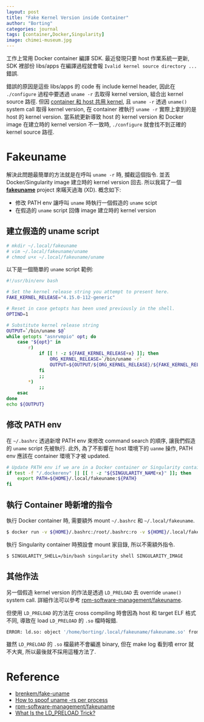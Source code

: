 ```yaml
---
layout: post
title: "Fake Kernel Version inside Container"
author: "Borting"
categories: journal
tags: [container,Docker,Singularity]
image: chimei-museum.jpg
---
```


工作上常用 Docker container 編譯 SDK.
最近發現只要 host 作業系統一更新, SDK 裡部份 libs/apps 在編譯過程就會報 `Ivalid kernel source directory ...` 錯誤.

錯誤的原因是這些 libs/apps 的 code 有 include kernel header, 因此在 `./configure` 過程中要透過 `uname -r` 去取得 kernel version, 組合出 kernel source 路徑.
但因 [container 和 host 共用 kernel](https://en.wikipedia.org/wiki/OS-level_virtualization), 且 `uname -r` 透過 `uname()` system call 取得 kernel version, 在 container 裡執行 `uname -r` 實際上拿到的是 host 
的 kernel version.
當系統更新導致 host 的 kernel version 和 Docker image 在建立時的 kernel version 不一致時, `./configure` 就會找不到正確的 kernel source 路徑.

# Fakeuname

解決此問題最簡單的方法就是在呼叫 `uname -r` 時, 攔截這個指令. 並丟 Docker/Singularity image 建立時的 kernel version 回去.
所以我寫了一個 **[fakeuname](https://github.com/borting/fakeuname)** project 來瞞天過海 (XD).
概念如下:
* 修改 PATH env 讓呼叫 `uname` 時執行一個假造的 `uname` scipt
* 在假造的 `uname` script 回傳 image 建立時的 kernel version

## 建立假造的 uname script

```bash
# mkdir ~/.local/fakeuname
# vim ~/.local/fakeuname/uname
# chmod u+x ~/.local/fakeuname/uname
```

以下是一個簡單的 `uname` script 範例:
```bash
#!/usr/bin/env bash

# Set the kernel release string you attempt to present here.
FAKE_KERNEL_RELEASE="4.15.0-112-generic"

# Reset in case getopts has been used previously in the shell.
OPTIND=1

# Substitute kernel release string
OUTPUT=`/bin/uname $@`
while getopts "asnrvmpio" opt; do
    case "${opt}" in
        r)
            if [[ ! -z ${FAKE_KERNEL_RELEASE+x} ]]; then
                ORG_KERNEL_RELEASE=`/bin/uname -r`
                OUTPUT=${OUTPUT/${ORG_KERNEL_RELEASE}/${FAKE_KERNEL_RELEASE}}
            fi
            ;;
        *)
            ;;
    esac
done
echo ${OUTPUT}
```

## 修改 PATH env

在 `~/.bashrc` 透過新增 PATH env 來修改 command search 的順序, 讓我們假造的 `uname` script 先被執行.
此外, 為了不影響在 host 環境下的 `uanme` 操作, PATH env 應該在 container 環境下才被 updated.
```bash
# Update PATH env if we are in a Docker container or Singularity container
if test -f "/.dockerenv" || [[ ! -z "${SINGULARITY_NAME+x}" ]]; then
    export PATH=${HOME}/.local/fakeuname:${PATH}
fi
```

## 執行 Container 時新增的指令

執行 Docker container 時, 需要額外 mount `~/.bashrc` 和 `~/.local/fakeuname`.
```bash
$ docker run -v ${HOME}/.bashrc:/root/.bashrc:ro -v ${HOME}/.local/fakeuname/uname:/root/.local/fakeuname/uname --rm -it DOCKER_IMAGE
```

執行 Singularity container 時預設會 mount 家目錄, 所以不需額外指令.
```bash
$ SINGULARITY_SHELL=/bin/bash singularity shell SINGULARITY_IMAGE
```

## 其他作法

另一個假造 kernel version 的作法是透過 `LD_PRELOAD` 去 override `uname()` system call.
詳細作法可以參考 [rpm-software-management/fakeuname](https://github.com/rpm-software-management/fakeuname).

但使用 `LD_PRELOAD` 的方法在 cross compiling 時會因為 host 和 target ELF 格式不同, 導致在 load `LD_PRELOAD` 的 `.so` 檔時報錯.
```bash
ERROR: ld.so: object '/home/borting/.local/fakeuname/fakeuname.so' from LD_PRELOAD cannot be preloaded (wrong ELF class: ELFCLASS64): ignored.
```

雖然 `LD_PRELOAD` 的 `.so` 檔最終不會編進 binary, 但在 make log 看到噴 error 就不大爽, 所以最後就不採用這種方法了.

# Reference

* [brenkem/fake-uname](https://github.com/brenkem/fake-uname/blob/master/uname)
* [How to spoof uname -rs per process](https://unix.stackexchange.com/a/270099)
* [rpm-software-management/fakeuname](https://github.com/rpm-software-management/fakeuname)
* [What Is the LD_PRELOAD Trick?](https://www.baeldung.com/linux/ld_preload-trick-what-is)

